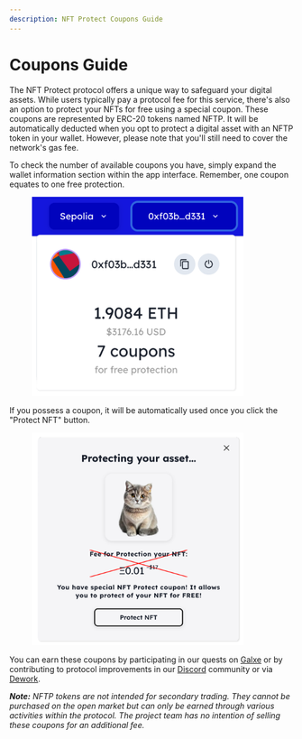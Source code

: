 ```yaml
---
description: NFT Protect Coupons Guide
---
```


# Coupons Guide

The NFT Protect protocol offers a unique way to safeguard your digital assets. While users typically pay a protocol fee for this service, there's also an option to protect your NFTs for free using a special coupon. These coupons are represented by ERC-20 tokens named NFTP. It will be automatically deducted when you opt to protect a digital asset with an NFTP token in your wallet. However, please note that you'll still need to cover the network's gas fee.

To check the number of available coupons you have, simply expand the wallet information section within the app interface. Remember, one coupon equates to one free protection.

<figure><img src="../.gitbook/assets/coupon_1.png" alt="" width="375"><figcaption></figcaption></figure>

If you possess a coupon, it will be automatically used once you click the "Protect NFT" button.

<figure><img src="../.gitbook/assets/Coupon_2.png" alt="" width="375"><figcaption></figcaption></figure>

You can earn these coupons by participating in our quests on [Galxe](https://galxe.com/nftprotect) or by contributing to protocol improvements in our [Discord](https://go.nftprotect.app/discord) community or via [Dework](https://go.nftprotect.app/dework).

_**Note:** NFTP tokens are not intended for secondary trading. They cannot be purchased on the open market but can only be earned through various activities within the protocol. The project team has no intention of selling these coupons for an additional fee._

